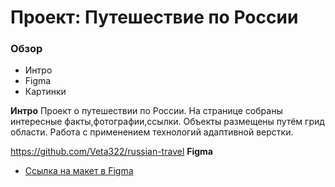 # Проект: Путешествие по России

### Обзор
* Интро
* Figma
* Картинки

**Интро**
Проект о путешествии по России.
На странице собраны интересные факты,фотографии,ссылки.
Объекты размещены путём грид области.
Работа с применением технологий адаптивной верстки.

https://github.com/Veta322/russian-travel
**Figma**

* [Ссылка на макет в Figma](https://www.figma.com/file/5S2WSbEFL6awjVWJ0NWL8Q/Sprint-3_-Russia-_-desktop-mobile?node-id=28503%3A0)
